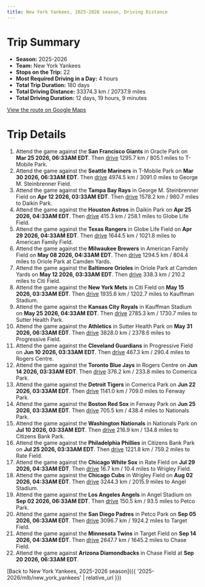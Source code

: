 ```yaml
---
title: New York Yankees, 2025-2026 season, Driving Distance
---
```


# Trip Summary
- **Season:** 2025-2026
- **Team:** New York Yankees
- **Stops on the Trip:** 22
- **Most Required Driving in a Day:** 4 hours
- **Total Trip Duration:** 180 days
- **Total Driving Distance:** 33374.3 km / 20737.9 miles
- **Total Driving Duration:** 12 days, 19 hours, 9 minutes

[View the route on Google Maps](https://www.google.com/maps/dir/Oracle+Park+San+Francisco/T-Mobile+Park+Seattle/George+M.+Steinbrenner+Field+Tampa/Daikin+Park+Houston/Globe+Life+Field+Arlington/American+Family+Field+Milwaukee/Oriole+Park+at+Camden+Yards+Baltimore/Citi+Field+Flushing/Kauffman+Stadium+Kansas+City/Sutter+Health+Park+Sacramento/Progressive+Field+Cleveland/Rogers+Centre+Toronto/Comerica+Park+Detroit/Fenway+Park+Boston/Nationals+Park+Washington/Citizens+Bank+Park+Philadelphia/Rate+Field+Chicago/Wrigley+Field+Chicago/Angel+Stadium+Anaheim/Petco+Park+San+Diego/Target+Field+Minneapolis/Chase+Field+Phoenix)

# Trip Details
1. Attend the game against the **San Francisco Giants** in Oracle Park on **Mar 25 2026, 06:33AM EDT**. Then [drive](https://www.google.com/maps/dir/Oracle+Park+San+Francisco/T-Mobile+Park+Seattle) 1295.7 km / 805.1 miles to T-Mobile Park.
2. Attend the game against the **Seattle Mariners** in T-Mobile Park on **Mar 30 2026, 06:33AM EDT**. Then [drive](https://www.google.com/maps/dir/T-Mobile+Park+Seattle/George+M.+Steinbrenner+Field+Tampa) 4974.5 km / 3091.0 miles to George M. Steinbrenner Field.
3. Attend the game against the **Tampa Bay Rays** in George M. Steinbrenner Field on **Apr 12 2026, 03:33AM EDT**. Then [drive](https://www.google.com/maps/dir/George+M.+Steinbrenner+Field+Tampa/Daikin+Park+Houston) 1578.2 km / 980.7 miles to Daikin Park.
4. Attend the game against the **Houston Astros** in Daikin Park on **Apr 25 2026, 04:33AM EDT**. Then [drive](https://www.google.com/maps/dir/Daikin+Park+Houston/Globe+Life+Field+Arlington) 415.3 km / 258.1 miles to Globe Life Field.
5. Attend the game against the **Texas Rangers** in Globe Life Field on **Apr 29 2026, 04:33AM EDT**. Then [drive](https://www.google.com/maps/dir/Globe+Life+Field+Arlington/American+Family+Field+Milwaukee) 1644.5 km / 1021.8 miles to American Family Field.
6. Attend the game against the **Milwaukee Brewers** in American Family Field on **May 08 2026, 04:33AM EDT**. Then [drive](https://www.google.com/maps/dir/American+Family+Field+Milwaukee/Oriole+Park+at+Camden+Yards+Baltimore) 1294.5 km / 804.4 miles to Oriole Park at Camden Yards.
7. Attend the game against the **Baltimore Orioles** in Oriole Park at Camden Yards on **May 12 2026, 03:33AM EDT**. Then [drive](https://www.google.com/maps/dir/Oriole+Park+at+Camden+Yards+Baltimore/Citi+Field+Flushing) 338.3 km / 210.2 miles to Citi Field.
8. Attend the game against the **New York Mets** in Citi Field on **May 15 2026, 03:33AM EDT**. Then [drive](https://www.google.com/maps/dir/Citi+Field+Flushing/Kauffman+Stadium+Kansas+City) 1935.6 km / 1202.7 miles to Kauffman Stadium.
9. Attend the game against the **Kansas City Royals** in Kauffman Stadium on **May 25 2026, 04:33AM EDT**. Then [drive](https://www.google.com/maps/dir/Kauffman+Stadium+Kansas+City/Sutter+Health+Park+Sacramento) 2785.3 km / 1730.7 miles to Sutter Health Park.
10. Attend the game against the **Athletics** in Sutter Health Park on **May 31 2026, 06:33AM EDT**. Then [drive](https://www.google.com/maps/dir/Sutter+Health+Park+Sacramento/Progressive+Field+Cleveland) 3828.0 km / 2378.6 miles to Progressive Field.
11. Attend the game against the **Cleveland Guardians** in Progressive Field on **Jun 10 2026, 03:33AM EDT**. Then [drive](https://www.google.com/maps/dir/Progressive+Field+Cleveland/Rogers+Centre+Toronto) 467.3 km / 290.4 miles to Rogers Centre.
12. Attend the game against the **Toronto Blue Jays** in Rogers Centre on **Jun 14 2026, 03:33AM EDT**. Then [drive](https://www.google.com/maps/dir/Rogers+Centre+Toronto/Comerica+Park+Detroit) 376.2 km / 233.8 miles to Comerica Park.
13. Attend the game against the **Detroit Tigers** in Comerica Park on **Jun 22 2026, 03:33AM EDT**. Then [drive](https://www.google.com/maps/dir/Comerica+Park+Detroit/Fenway+Park+Boston) 1141.0 km / 709.0 miles to Fenway Park.
14. Attend the game against the **Boston Red Sox** in Fenway Park on **Jun 25 2026, 03:33AM EDT**. Then [drive](https://www.google.com/maps/dir/Fenway+Park+Boston/Nationals+Park+Washington) 705.5 km / 438.4 miles to Nationals Park.
15. Attend the game against the **Washington Nationals** in Nationals Park on **Jul 10 2026, 03:33AM EDT**. Then [drive](https://www.google.com/maps/dir/Nationals+Park+Washington/Citizens+Bank+Park+Philadelphia) 216.9 km / 134.8 miles to Citizens Bank Park.
16. Attend the game against the **Philadelphia Phillies** in Citizens Bank Park on **Jul 25 2026, 03:33AM EDT**. Then [drive](https://www.google.com/maps/dir/Citizens+Bank+Park+Philadelphia/Rate+Field+Chicago) 1221.8 km / 759.2 miles to Rate Field.
17. Attend the game against the **Chicago White Sox** in Rate Field on **Jul 29 2026, 04:33AM EDT**. Then [drive](https://www.google.com/maps/dir/Rate+Field+Chicago/Wrigley+Field+Chicago) 16.7 km / 10.4 miles to Wrigley Field.
18. Attend the game against the **Chicago Cubs** in Wrigley Field on **Aug 02 2026, 04:33AM EDT**. Then [drive](https://www.google.com/maps/dir/Wrigley+Field+Chicago/Angel+Stadium+Anaheim) 3244.3 km / 2015.9 miles to Angel Stadium.
19. Attend the game against the **Los Angeles Angels** in Angel Stadium on **Sep 02 2026, 06:33AM EDT**. Then [drive](https://www.google.com/maps/dir/Angel+Stadium+Anaheim/Petco+Park+San+Diego) 150.5 km / 93.5 miles to Petco Park.
20. Attend the game against the **San Diego Padres** in Petco Park on **Sep 05 2026, 06:33AM EDT**. Then [drive](https://www.google.com/maps/dir/Petco+Park+San+Diego/Target+Field+Minneapolis) 3096.7 km / 1924.2 miles to Target Field.
21. Attend the game against the **Minnesota Twins** in Target Field on **Sep 14 2026, 04:33AM EDT**. Then [drive](https://www.google.com/maps/dir/Target+Field+Minneapolis/Chase+Field+Phoenix) 2647.7 km / 1645.2 miles to Chase Field.
22. Attend the game against **Arizona Diamondbacks** in Chase Field at **Sep 20 2026, 06:33AM EDT**.

[Back to New York Yankees, 2025-2026 season]({{ '2025-2026/mlb/new_york_yankees' | relative_url }})
